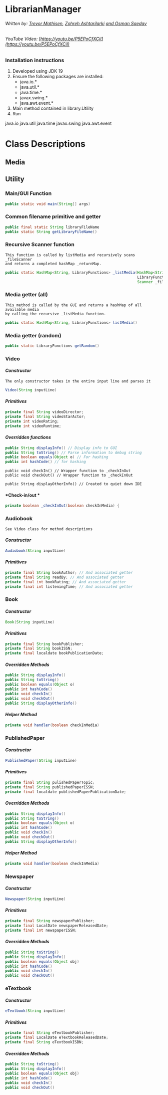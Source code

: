 # LibrarianManager
###### Written by: [Trevor Mathisen](https://github.com/Trolann), [Zohreh Ashtarilarki](https://github.com/ZohrehAshtarilarki) [and Osman Saeday](https://github.com/osmansaeday)
###### YouTube Video: [https://youtu.be/P5EPoCfXCiI](https://youtu.be/P5EPoCfXCiI)
### Installation instructions
1) Developed using JDK 19
2) Ensure the following packages are installed:
   - java.io.*
   - java.util.*
   - java.time.*
   - javax.swing.*
   - java.awt.event.*
2) Main method contained in library.Utility
3) Run 

java.io
java.util
java.time
javax.swing
java.awt.event


# Class Descriptions

## Media


## Utility
### Main/GUI Function

```java
public static void main(String[] args)
```

### Common filename primitive and getter
```java
public final static String libraryFileName
public static String getLibraryFileName()
```

### Recursive Scanner function
```
This function is called by listMedia and recursively scans _fileScanner
and returns a completed hashMap _returnMap.
```
```java
public static HashMap<String, LibraryFunctions> _listMedia(HashMap<String, 
                                                           LibraryFunctions> _returnMap, 
                                                           Scanner _fileScanner)
```

### Media getter (all)
```
This method is called by the GUI and returns a hashMap of all available media
by calling the recursive _listMedia function.
```
```java
public static HashMap<String, LibraryFunctions> listMedia()
```

### Media getter (random)
```java
public static LibraryFunctions getRandom()
```

### Video
#### ***Constructor***
```
The only constructor takes in the entire input line and parses it
```
```java
Video(String inputLine)
```

#### *Primitives*
```java
private final String videoDirector;
private final String videoStarActor;
private int videoRating;
private int videoRuntime;
```

#### *Overridden functions*

```java
public String displayInfo() // Display info to GUI
public String toString() // Parse information to debug string
public boolean equals(Object o) // For hashing
public int hashCode() // for hashing

```

```
public void checkIn() // Wrapper function to _checkInOut
public void checkOut() // Wrapper function to _checkInOut

```
```
public String displayOtherInfo() // Created to quiet down IDE
```


#### *Check-in/out *
```java
private boolean _checkInOut(boolean checkInMedia) {
```
### Audiobook
```
See Video class for method descriptions
```
#### ***Constructor***
```java
Audiobook(String inputLine)
```

#### *Primitives*
```java
private final String bookAuthor; // And associated getter
private final String readBy; // And associated getter
private final int bookRating; // And associated getter
private final int listeningTime; // And associated getter
```

### Book
#### ***Constructor***
```java
Book(String inputLine)
```

#### *Primitives*
```java
private final String bookPublisher;
private final String bookISSN;
private final localdate bookPublicationDate;
```

#### *Overridden Methods*

```java
public String displayInfo()
public String toString()
public boolean equals(Object o)
public int hashCode()
public void checkIn() 
public void checkOut() 
public String displayOtherInfo()
```


#### *Helper Method*
```java
private void handler(boolean checkInMedia) 
```


### PublishedPaper
#### ***Constructor***
```java
PublishedPaper(String inputLine)
```

#### *Primitives*
```java
private final String pulishedPaperTopic;
private final String publishedPaperISSN;
private final localdate publishedPaperPublicationDate;
```

#### *Overridden Methods*

```java
public String displayInfo()
public String toString()
public boolean equals(Object o)
public int hashCode()
public void checkIn() 
public void checkOut() 
public String displayOtherInfo()
```


#### *Helper Method*
```java
private void handler(boolean checkInMedia) 
```



### Newspaper
#### ***Constructor***
```java
Newspaper(String inputLine)
```

#### *Primitives*
```java
private final String newspaperPublisher;
private final LocalDate newspaperReleasedDate;
private final int newspaperISSN;
```

#### *Overridden Methods*

```java
public String toString()
public String displayInfo()
public boolean equals(Object obj)
public int hashCode()
public void checkIn()
public void checkOut()
```


### eTextbook
#### ***Constructor***
```java
eTextbook(String inputLine)
```

#### *Primitives*
```java
private final String eTextbookPublisher;
private final LocalDate eTextbookReleasedDate;
private final String eTextbookISBN;
```

#### *Overridden Methods*

```java
public String toString()
public String displayInfo()
public boolean equals(Object obj)
public int hashCode()
public void checkIn()
public void checkOut()
```